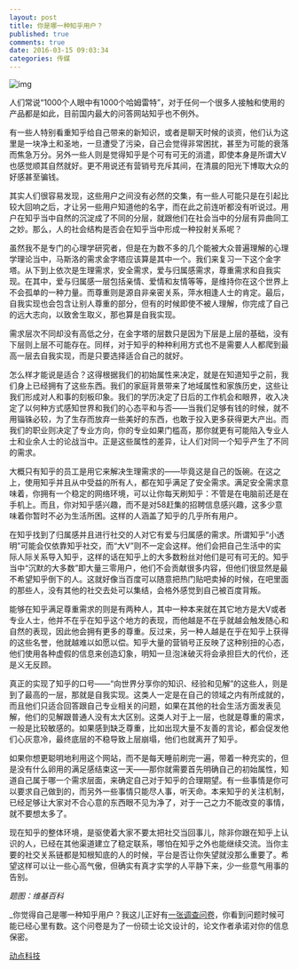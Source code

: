 ```yaml
---
layout: post
title: 你是哪一种知乎用户？
published: true
comments: true
date: 2016-03-15 09:03:34
categories: 传媒
---
```


![img](https://static.technode.com/wp-content/blogs.dir/18/files/2016/03/MaslowsHierarchyOfNeeds-1024x724.jpg) 

人们常说“1000个人眼中有1000个哈姆雷特”，对于任何一个很多人接触和使用的产品都是如此，目前国内最大的问答网站知乎也不例外。

有一些人特别看重知乎给自己带来的新知识，或者是聊天时候的谈资，他们认为这里是一块净土和圣地，一旦遭受了污染，自己会觉得非常困扰，甚至为可能的衰落而焦急万分。另外一些人则是觉得知乎是个可有可无的消遣，即使本身是所谓大V也感觉顺其自然就好。更不用说还有营销号充斥其间，在清晨的阳光下博取大众的好感甚至骗钱。

其实人们很容易发现，这些用户之间没有必然的交集，有一些人可能只是在引起比较大回响之后，才让另一些用户知道他的名字，而在此之前连听都没有听说过。用户在知乎当中自然的沉淀成了不同的分层，就跟他们在社会当中的分层有异曲同工之妙。那么，人的社会结构是否会在知乎当中形成一种投射关系呢？

虽然我不是专门的心理学研究者，但是在为数不多的几个能被大众普遍理解的心理学理论当中，马斯洛的需求金字塔应该算是其中一个。我们来复习一下这个金字塔。从下到上依次是生理需求，安全需求，爱与归属感需求，尊重需求和自我实现。在其中，爱与归属感一层包括亲情、爱情和友情等等，是维持你在这个世界上不会孤单的一种力量。而尊重则是源自非亲密关系，萍水相逢人士的肯定。最后，自我实现也会包含让别人尊重的部分，但有的时候即使不被人理解，你完成了自己的远大志向，以致舍生取义，那也算是自我实现。

需求层次不同却没有高低之分，在金字塔的层数只是因为下层是上层的基础，没有下层则上层不可能存在。同样，对于知乎的种种利用方式也不是需要人人都爬到最高一层去自我实现，而是只要选择适合自己的就好。

怎么样才能说是适合？这得根据我们的初始属性来决定，就是在知道知乎之前，我们身上已经拥有了这些东西。我们的家庭背景带来了地域属性和家族历史，这些让我们形成对人和事的刻板印象。我们的学历决定了日后的工作机会和眼界，收入决定了以何种方式感知世界和我们的心态平和与否——当我们足够有钱的时候，就不用锱铢必较，为了生存而放弃一些美好的东西，也敢于投入更多获得更大产出。而我们的职业则决定了专业方向，你的专业如果门槛高，那你就更有可能陷入专业人士和业余人士的论战当中。正是这些属性的差异，让人们对同一个知乎产生了不同的需求。

大概只有知乎的员工是用它来解决生理需求的——毕竟这是自己的饭碗。在这之上，使用知乎并且从中受益的所有人，都在知乎满足了安全需求。满足安全需求意味着，你拥有一个稳定的网络环境，可以让你每天刷知乎：不管是在电脑前还是在手机上。而且，你对知乎感兴趣，而不是对58赶集的招聘信息感兴趣，这多少意味着你暂时不必为生活所困。这样的人涵盖了知乎的几乎所有用户。

在知乎找到了归属感并且进行社交的人对它有爱与归属感的需求。所谓知乎“小透明”可能会仅依靠知乎社交，而“大V”则不一定会这样。他们会把自己生活中的实际人际关系导入知乎，这样的话在知乎上的大多数粉丝对他们是可有可无的。知乎当中“沉默的大多数”即大量三零用户，他们不会贡献很多内容，但他们很显然是最不希望知乎倒下的人。这就好像当百度可以随意把热门贴吧卖掉的时候，在吧里面的那些人，没有其他的社交去处可以集结，会格外感觉到自己被百度背叛。

能够在知乎满足尊重需求的则是有两种人，其中一种本来就在其它地方是大V或者专业人士，他并不在乎在知乎这个地方的表现，而他越是不在乎就越会触发随心和自然的表现，因此他会拥有更多的尊重。反过来，另一种人越是在乎在知乎上获得的这些名誉，他就越难以如愿以偿。知乎大量的营销号正反映了这种别扭的心态，他们使用各种虚假的信息来创造幻象，明知一旦泡沫破灭将会承担巨大的代价，还是义无反顾。

真正的实现了知乎的口号——“向世界分享你的知识、经验和见解”的这些人，则是到了最高的一层，那就是自我实现。这类人一定是在自己的领域之内有所成就的，而且他们只适合回答跟自己专业相关的问题，如果在其他的社会生活方面发表见解，他们的见解跟普通人没有太大区别。这类人对于上一层，也就是尊重的需求，一般是比较敏感的。如果感到缺乏尊重，比如出现大量不友善的言论，都会促发他们心灰意冷，最终底层的不稳导致上层崩塌，他们也就离开了知乎。

如果你想更聪明地利用这个网站，而不是每天睡前刷完一遍，带着一种充实的，但是没有什么卵用的满足感结束这一天——那你就需要首先明确自己的初始属性，知道自己属于哪一个需求层面，来确定自己对于知乎的合理期望。有一些事情是你可以要求自己做到的，而另外一些事情只能尽人事，听天命。本来知乎的关注机制，已经足够让大家对不合心意的东西眼不见为净了，对于一己之力不能改变的事情，就不要想太多了。

现在知乎的整体环境，是驱使着大家不要太把社交当回事儿，除非你跟在知乎上认识的人，已经在其他渠道建立了稳定联系，哪怕在知乎之外也能继续交流。当你主要的社交关系链都是知根知底的人的时候，平台是否让你失望就没那么重要了。希望这样可以让一些心高气傲，但确实有真才实学的人平静下来，少一些意气用事的告别。

_题图：维基百科_

_你觉得自己是哪一种知乎用户？我这儿正好有[一张调查问卷](http://www.sojump.com/m/6781664.aspx?)，你看到问题时候可能已经心里有数。这个问卷是为了一份硕士论文设计的，论文作者承诺对你的信息保密。

[动点科技](https://cn.technode.com/post/2016-03-15/zhihu-pyramid-of-needs/)